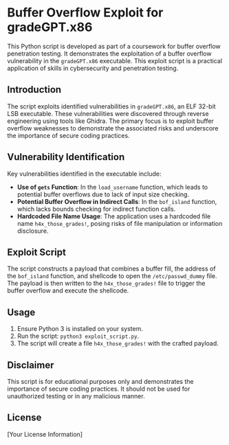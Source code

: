 
# Buffer Overflow Exploit for gradeGPT.x86

This Python script is developed as part of a coursework for buffer overflow penetration testing. It demonstrates the exploitation of a buffer overflow vulnerability in the `gradeGPT.x86` executable. This exploit script is a practical application of skills in cybersecurity and penetration testing.

## Introduction

The script exploits identified vulnerabilities in `gradeGPT.x86`, an ELF 32-bit LSB executable. These vulnerabilities were discovered through reverse engineering using tools like Ghidra. The primary focus is to exploit buffer overflow weaknesses to demonstrate the associated risks and underscore the importance of secure coding practices.

## Vulnerability Identification

Key vulnerabilities identified in the executable include:

- **Use of `gets` Function**: In the `load_username` function, which leads to potential buffer overflows due to lack of input size checking.
- **Potential Buffer Overflow in Indirect Calls**: In the `bof_island` function, which lacks bounds checking for indirect function calls.
- **Hardcoded File Name Usage**: The application uses a hardcoded file name `h4x_those_grades!`, posing risks of file manipulation or information disclosure.

## Exploit Script

The script constructs a payload that combines a buffer fill, the address of the `bof_island` function, and shellcode to open the `/etc/passwd_dummy` file. The payload is then written to the `h4x_those_grades!` file to trigger the buffer overflow and execute the shellcode.

## Usage

1. Ensure Python 3 is installed on your system.
2. Run the script: `python3 exploit_script.py`.
3. The script will create a file `h4x_those_grades!` with the crafted payload.

## Disclaimer

This script is for educational purposes only and demonstrates the importance of secure coding practices. It should not be used for unauthorized testing or in any malicious manner.

## License

[Your License Information]
